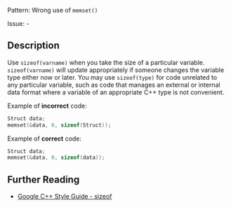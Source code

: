 Pattern: Wrong use of `memset()`

Issue: -

## Description

Use `sizeof(varname)` when you take the size of a particular variable. `sizeof(varname)` will update appropriately if someone changes the variable type either now or later. You may use `sizeof(type)` for code unrelated to any particular variable, such as code that manages an external or internal data format where a variable of an appropriate C++ type is not convenient.
    
Example of **incorrect** code:

```cpp
Struct data;
memset(&data, 0, sizeof(Struct));
```
	
Example of **correct** code:
 
```cpp
Struct data;
memset(&data, 0, sizeof(data));
```

## Further Reading

* [Google C++ Style Guide - sizeof](https://google.github.io/styleguide/cppguide.html#sizeof)